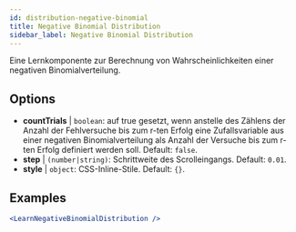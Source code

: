 ```yaml
---
id: distribution-negative-binomial
title: Negative Binomial Distribution
sidebar_label: Negative Binomial Distribution
---
```


Eine Lernkomponente zur Berechnung von Wahrscheinlichkeiten einer negativen Binomialverteilung.

## Options

* __countTrials__ | `boolean`: auf true gesetzt, wenn anstelle des Zählens der Anzahl der Fehlversuche bis zum r-ten Erfolg eine Zufallsvariable aus einer negativen Binomialverteilung als Anzahl der Versuche bis zum r-ten Erfolg definiert werden soll. Default: `false`.
* __step__ | `(number|string)`: Schrittweite des Scrolleingangs. Default: `0.01`.
* __style__ | `object`: CSS-Inline-Stile. Default: `{}`.


## Examples

```jsx live
<LearnNegativeBinomialDistribution />
```


